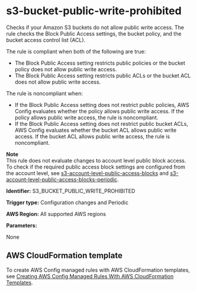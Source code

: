 # s3\-bucket\-public\-write\-prohibited<a name="s3-bucket-public-write-prohibited"></a>

Checks if your Amazon S3 buckets do not allow public write access\. The rule checks the Block Public Access settings, the bucket policy, and the bucket access control list \(ACL\)\.

The rule is compliant when both of the following are true:
+ The Block Public Access setting restricts public policies or the bucket policy does not allow public write access\.
+ The Block Public Access setting restricts public ACLs or the bucket ACL does not allow public write access\.

The rule is noncompliant when:
+ If the Block Public Access setting does not restrict public policies, AWS Config evaluates whether the policy allows public write access\. If the policy allows public write access, the rule is noncompliant\.
+ If the Block Public Access setting does not restrict public bucket ACLs, AWS Config evaluates whether the bucket ACL allows public write access\. If the bucket ACL allows public write access, the rule is noncompliant\.

**Note**  
This rule does not evaluate changes to account level public block access\. To check if the required public access block settings are configured from the account level, see [s3\-account\-level\-public\-access\-blocks](https://docs.aws.amazon.com/config/latest/developerguide/s3-account-level-public-access-blocks.html) and [s3\-account\-level\-public\-access\-blocks\-periodic](https://docs.aws.amazon.com/config/latest/developerguide/s3-account-level-public-access-blocks-periodic.html)\.

**Identifier:** S3\_BUCKET\_PUBLIC\_WRITE\_PROHIBITED

**Trigger type:** Configuration changes and Periodic

**AWS Region:** All supported AWS regions

**Parameters:**

None  

## AWS CloudFormation template<a name="w85aac12c32c17b9d493c25"></a>

To create AWS Config managed rules with AWS CloudFormation templates, see [Creating AWS Config Managed Rules With AWS CloudFormation Templates](aws-config-managed-rules-cloudformation-templates.md)\.